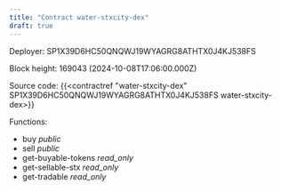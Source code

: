 ```yaml
---
title: "Contract water-stxcity-dex"
draft: true
---
```

Deployer: SP1X39D6HC50QNQWJ19WYAGRG8ATHTX0J4KJ538FS


 



Block height: 169043 (2024-10-08T17:06:00.000Z)

Source code: {{<contractref "water-stxcity-dex" SP1X39D6HC50QNQWJ19WYAGRG8ATHTX0J4KJ538FS water-stxcity-dex>}}

Functions:

* buy _public_
* sell _public_
* get-buyable-tokens _read_only_
* get-sellable-stx _read_only_
* get-tradable _read_only_
